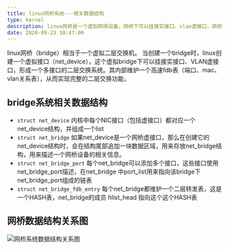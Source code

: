 ```yaml
---
title: linux网桥系统---相关数据结构
type: kernel
description: linux网桥是一个虚拟网络设备，网桥下可以挂接实接口、vlan虚接口，网桥可实现实现二层转发功能
date: 2020-09-23 10:47:00
---
```


linux网桥（bridge）相当于一个虚拟二层交换机。 当创建一个bridge时，linux创建一个虚拟接口（net_device），这个虚拟bridge下可以挂接实接口、VLAN虚接口，形成一个多接口的二层交换系统。其内部维护一个高速fdb表（端口、mac、vlan关系表），从而实现完整的二层交换功能，


## bridge系统相关数据结构

* `struct net_device`   内核中每个NIC接口（包括虚接口）都对应一个net_device结构，并组成一个list
* `struct net_bridge`   如果net_device是一个网桥虚接口，那么在创建它的net_device结构时，会在结构尾部追加一块数据区域，用来存放net_bridge结构，用来描述一个网桥设备的相关信息。
* `struct net_bridge_port`  每个net_bridge可以添加多个接口，这些接口使用net_bridge_port描述，在net_bridge 中port_list用来指向该bridge下net_bridge_port组成的链表
* `struct net_bridge_fdb_entry` 每个net_bridge都维护一个二层转发表，这是一个HASH表，net_bridge的成员 hlist_head 指向这个这个HASH表

## 网桥数据结构关系图


![网桥系统数据结构关系图](/images/bridge_struct.png)

